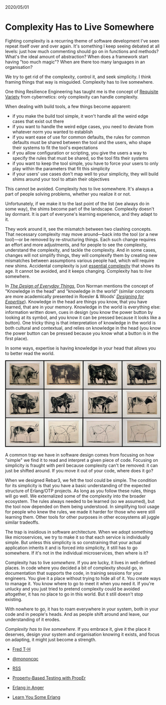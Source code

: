 2020/05/01

Complexity Has to Live Somewhere
================================

Fighting complexity is a recurring theme of software development I've
seen repeat itself over and over again. It's something I keep seeing
debated at all levels: just how much commenting should go on in
functions and methods? What's the ideal amount of abstraction? When does
a framework start having "too much magic"? When are there too many
languages in an organisation?

We try to get rid of the complexity, control it, and seek simplicity. I
think framing things that way is misguided. Complexity has to live
somewhere.

One thing Resilience Engineering has taught me is the concept of
[Requisite Variety](http://pespmc1.vub.ac.be/REQVAR.html) from
cybernetics: only complexity can handle complexity.

When dealing with build tools, a few things become apparent:

-   if you make the build tool simple, it won't handle all the weird
    edge cases that exist out there
-   if you want to handle the weird edge cases, you need to deviate from
    whatever norm you wanted to establish
-   if you want ease of use for common defaults, the rules for common
    defaults must be shared between the tool and the users, who shape
    their systems to fit the tool's expectations
-   if you allow configuration or scripting, you give the users a way to
    specify the rules that must be shared, so the tool fits their
    systems
-   if you want to keep the tool simple, you have to force your users to
    only play within the parameters that fit this simplicity
-   if your users' use cases don't map well to your simplicity, they
    will build shims around your tool to attain their objectives

This cannot be avoided. Complexity *has* to live somewhere. It's always
a part of people solving problems, whether you realize it or not.

Unfortunately, if we make it to the last point of the list (we always do
in some way), the shims become part of the landscape. Complexity doesn't
lay dormant. It is part of everyone's learning experience, and they
adapt to it.

They work around it, see the mismatch between two clashing concepts.
That necessary complexity may move around—back into the tool (or a new
tool)—or be removed by re-structuring things. Each such change requires
an effort and more adjustments, and for people to see the complexity,
understand the complexity, and tackle the complexity. And in some cases,
changes will not simplify things, they will complexify them by creating
new mismatches between assumptions various people had, which will
require new shims. Accidental complexity is just [essential complexity](https://en.wikipedia.org/wiki/No_Silver_Bullet) 
that shows its age. It cannot be avoided, and it keeps changing. Complexity has to
*live* somewhere.

In [*The Design of Everyday Things*](https://en.wikipedia.org/wiki/The_Design_of_Everyday_Things),
Don Norman mentions the concept of "Knowledge in the head" and
"knowledge in the world" (similar concepts are more academically
presented in Roesler & Woods' [*Designing for
Expertise*](https://www.researchgate.net/publication/284173210_Designing_for_Expertise)).
Knowledge in the head are things you know, that you have learned, that
are in your memory. Knowledge in the world is everything else:
information written down, cues in design (you know the power button by
looking at its symbol, and you know it can be pressed because it looks
like a button). One tricky thing is that interpretation of knowledge in
the world is both cultural and contextual, and relies on knowledge in
the head (you know the power button can be pressed because you know what
a button is in the first place).

In some ways, expertise is having knowledge in your head that allows you
to better read the world.

![](picasso-bulls.jpg)

A common trap we have in software design comes from focusing on how
"simple" we find it to read and interpret a given piece of code.
Focusing on simplicity is fraught with peril because complexity can't be
removed: it can just be shifted around. If you move it out of your code,
where does it go?

When we designed Rebar3, we felt the tool could be simple. The condition
for its simplicity is that you have a basic understanding of the
expected structure of Erlang/OTP projects. As long as you follow these
rules, things will go well. We externalized some of the complexity into
the broader ecosystem. The rules always needed to be learned (so we
assumed), but the tool now depended on them being understood. In
simplifying tool usage for people who knew the rules, we made it harder
for those who were still learning them. Other tools for other purposes
in other ecosystems all juggle similar tradeoffs.

The trap is insidious in software architecture. When we adopt something
like microservices, we try to make it so that each service is
individually simple. But unless this simplicity is so constraining that
your actual application inherits it and is forced into simplicity, it
still has to go somewhere. If it's not in the individual microservices,
then where is it?

Complexity has to live *somewhere*. If you are lucky, it lives in
well-defined places. In code where you decided a bit of complexity
should go, in documentation that supports the code, in training sessions
for your engineers. You give it a place without trying to hide all of
it. You create ways to manage it. You know where to go to meet it when
you need it. If you're unlucky and you just tried to pretend complexity
could be avoided altogether, it has no place to go in this world. But it
still doesn't stop existing.

With nowhere to go, it has to roam everywhere in your system, both in
your code and in people's heads. And as people shift around and leave,
our understanding of it erodes.

*Complexity has to live somewhere*. If you embrace it, give it the place
it deserves, design your system and organisation knowing it exists, and
focus on adapting, it might just become a strength.

-   [Fred T-H](mailto:mononcqc+ferdca@ferd.ca)
-   [@mononcqc](http://twitter.com/mononcqc/)
-   [RSS](/feed.rss)

-   [Property-Based Testing with
    PropEr](https://pragprog.com/book/fhproper/property-based-testing-with-proper-erlang-and-elixir)
-   [Erlang in Anger](https://www.erlang-in-anger.com/)
-   [Learn You Some Erlang](https://learnyousomeerlang.com)

